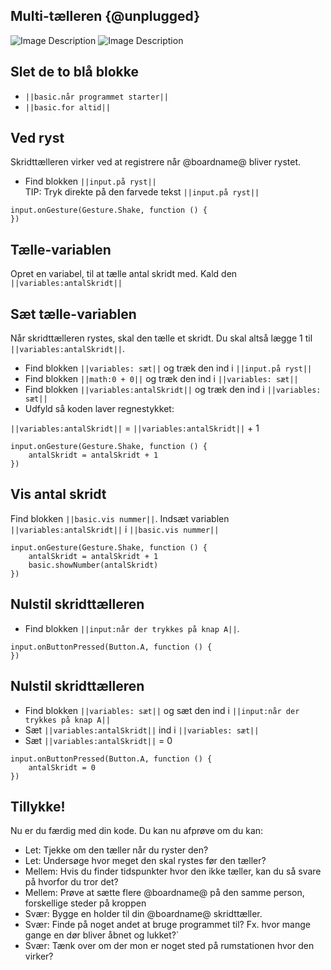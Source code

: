 ## Multi-tælleren {@unplugged}
![Image Description](https://newgamedk.github.io/skridt-taeller/intro.png)
![Image Description](https://newgamedk.github.io/skridt-taeller/help.png)

## Slet de to blå blokke
* `||basic.når programmet starter||` 
* `||basic.for altid||`

## Ved ryst
Skridttælleren virker ved at registrere når @boardname@ bliver rystet. 
* Find blokken `||input.på ryst||`  
TIP: Tryk direkte på den farvede tekst `||input.på ryst||` 

```blocks
input.onGesture(Gesture.Shake, function () {
})
``` 

## Tælle-variablen
Opret en variabel, til at tælle antal skridt med. Kald den `||variables:antalSkridt||`

## Sæt tælle-variablen
Når skridttælleren rystes, skal den tælle et skridt. Du skal altså lægge 1 til `||variables:antalSkridt||`. 
* Find blokken `||variables: sæt||` og træk den ind i  `||input.på ryst||`    
* Find blokken `||math:0 + 0||` og træk den ind i `||variables: sæt||` 
* Find blokken `||variables:antalSkridt||` og træk den ind i `||variables: sæt||`
* Udfyld så koden laver regnestykket: 

`||variables:antalSkridt||` = `||variables:antalSkridt||` + 1
 
```blocks
input.onGesture(Gesture.Shake, function () {
    antalSkridt = antalSkridt + 1
})
```

## Vis antal skridt
Find blokken `||basic.vis nummer||`. Indsæt variablen `||variables:antalSkridt||` i `||basic.vis nummer||`

```blocks
input.onGesture(Gesture.Shake, function () {
    antalSkridt = antalSkridt + 1
    basic.showNumber(antalSkridt)
})
```

## Nulstil skridttælleren
* Find blokken `||input:når der trykkes på knap A||`. 

```blocks
input.onButtonPressed(Button.A, function () {
})
```

## Nulstil skridttælleren
* Find blokken `||variables: sæt||` og sæt den ind i `||input:når der trykkes på knap A||`
* Sæt `||variables:antalSkridt||` ind i `||variables: sæt||`  
* Sæt `||variables:antalSkridt||` = 0

```blocks
input.onButtonPressed(Button.A, function () {
    antalSkridt = 0
})
```

## Tillykke!
Nu er du færdig med din kode. Du kan nu afprøve om du kan: 
* Let: Tjekke om den tæller når du ryster den?
* Let: Undersøge hvor meget den skal rystes før den tæller?
* Mellem: Hvis du finder tidspunkter hvor den ikke tæller, kan du så svare på hvorfor du tror det? 
* Mellem: Prøve at sætte flere @boardname@ på den samme person, forskellige steder på kroppen
* Svær: Bygge en holder til din @boardname@ skridttæller.
* Svær: Finde på noget andet at bruge programmet til? Fx. hvor mange gange en dør bliver åbnet og lukket?`
* Svær: Tænk over om der mon er noget sted på rumstationen hvor den virker?